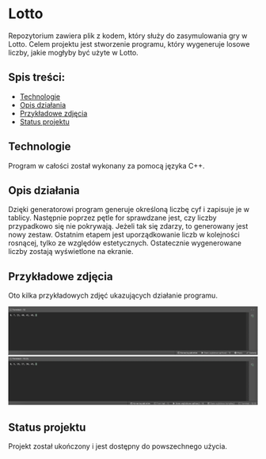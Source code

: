 # Lotto

Repozytorium zawiera plik z kodem, który służy do zasymulowania gry w Lotto.
Celem projektu jest stworzenie programu, który wygeneruje losowe liczby, jakie mogłyby być użyte w Lotto.

## Spis treści:
* [Technologie](#technologie)
* [Opis działania](#opis-działania)
* [Przykładowe zdjęcia](#przykładowe-zdjęcia)
* [Status projektu](#status-projektu)

## Technologie
Program w całości został wykonany za pomocą języka C++.

## Opis działania 
Dzięki generatorowi program generuje określoną liczbę cyf i zapisuje je w tablicy.
Następnie poprzez pętle for sprawdzane jest, czy liczby przypadkowo się nie pokrywają. Jeżeli tak się zdarzy, to generowany jest nowy zestaw.
Ostatnim etapem jest uporządkowanie liczb w kolejności rosnącej, tylko ze względów estetycznych. Ostatecznie wygenerowane liczby zostają wyświetlone na ekranie.

## Przykładowe zdjęcia
Oto kilka przykładowych zdjęć ukazujących działanie programu.

![Zdjęcie 1](./obrazy/1.png)
![Zdjęcie 2](./obrazy/2.png)

## Status projektu
 Projekt został ukończony i jest dostępny do powszechnego użycia.

